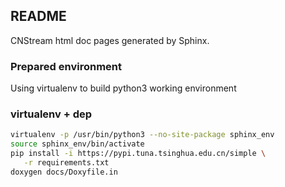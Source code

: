 ## README

CNStream html doc pages generated by Sphinx.

### Prepared environment

Using virtualenv to build python3 working environment

### virtualenv + dep

```bash
virtualenv -p /usr/bin/python3 --no-site-package sphinx_env
source sphinx_env/bin/activate
pip install -i https://pypi.tuna.tsinghua.edu.cn/simple \
   -r requirements.txt
doxygen docs/Doxyfile.in
```

